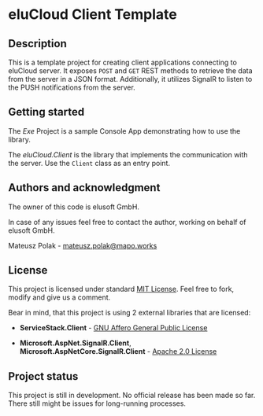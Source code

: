# eluCloud Client Template

## Description

This is a template project for creating client applications connecting to eluCloud server. It exposes `POST` and `GET` REST methods to retrieve the data from the server in a JSON format. Additionally, it utilizes SignalR to listen to the PUSH notifications from the server.

## Getting started

The *Exe* Project is a sample Console App demonstrating how to use the library.

The *eluCloud.Client* is the library that implements the communication with the server. Use the `Client` class as an entry point.

## Authors and acknowledgment

The owner of this code is elusoft GmbH. 

In case of any issues feel free to contact the author, working on behalf of elusoft GmbH. 

Mateusz Polak -
[mateusz.polak@mapo.works](mailto://mateusz.polak@mapo.works)

## License

This project is licensed under standard [MIT License](LICENSE). Feel free to fork, modify and give us a comment.

Bear in mind, that this project is using 2 external libraries that are licensed:

* **ServiceStack.Client** - [GNU Affero General Public License](https://github.com/ServiceStack/ServiceStack/blob/main/license.txt)

* **Microsoft.AspNet.SignalR.Client**, **Microsoft.AspNetCore.SignalR.Client** - [Apache 2.0 License](https://github.com/SignalR/SignalR/blob/main/LICENSE.txt)

## Project status

This project is still in development. No official release has been made so far. There still might be issues for long-running processes.
